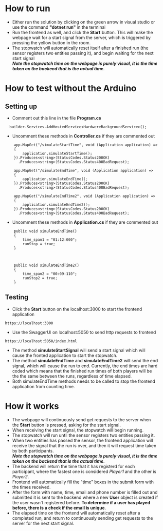 # How to run
- Either run the solution by clicking on the green arrow in visual studio or use the command **"dotnet run"** in the terminal
- Run the frontend as well, and click the **Start** button. This will make the webpage wait for a start signal from the server, which is triggered by pressing the yellow button in the room.
- The stopwatch will automatically reset itself after a finished run (the sensor registers two entities passing it), and begin waiting for the next start signal\
***Note the stopwatch time on the webpage is purely visual, it is the time taken on the backend that is the actual time.***
  
# How to test without the Arduino
## Setting up
- Comment out this line in the file **Program.cs**
```
  builder.Services.AddHostedService<HardwereBackgroundService>();
```

- Uncomment these methods in **Controller.cs** if they are commented out
```
  	app.MapGet("/simulateStartTime", void (Application application) =>
	{
		application.simulateStartTime();
	}).Produces<string>(StatusCodes.Status200OK)
	  .Produces<string>(StatusCodes.Status400BadRequest);

	app.MapGet("/simulateEndTime", void (Application application) =>
	{
	    application.simulateEndTime();
	}).Produces<string>(StatusCodes.Status200OK)
	  .Produces<string>(StatusCodes.Status400BadRequest);

	app.MapGet("/simulateEndTime2", void (Application application) =>
	{
	    application.simulateEndTime2();
	}).Produces<string>(StatusCodes.Status200OK)
	  .Produces<string>(StatusCodes.Status400BadRequest);
```
- Uncomment these methods in **Application.cs** if they are commented out
```
    public void simulateEndTime()
    {
        time_span1 = "01:12:000";
        runStop = true;
    }



    public void simulateEndTime2()
    {
        time_span2 = "00:09:110";
        runStop2 = true;
    }
  ```

## Testing
- Click the **Start** button on the localhost:3000 to start the frontend application
```
https://localhost:3000
```
- Use the SwaggerUI on localhost:5050 to send http requests to frontend
```
https://localhost:5050/index.html
```
- The method **simulateStartSignal** will send a start signal which will cause the fronted application to start the stopwatch.
- The method **simulateEndTime** and **simulateEndTime2** will send the end signal, which will cause the run to end. Currently, the end times are hard coded which means that the finished run times of both players will be the the same between the runs, regardless of time elapsed.
- Both simulateEndTime methods needs to be called to stop the frontend application from counting time.

# How it works
- The webpage will continuously send get requests to the server when the **Start** button is pressed, asking for the start signal.
- When receiving the start signal, the stopwatch will begin running.
- The stopwatch will run until the sensor registers two entities passing it.
- When two entities has passed the sensor, the frontend application will receive the signal that the run is over, and then it will request time taken by both participants.\
***Note the stopwatch time on the webpage is purely visual, it is the time taken on the backend that is the actual time.***
- The backend will return the time that it has registerd for each participant, where the fastest one is considered *Player1* and the other is *Player2*.
- Frontend will automatically fill the "time" boxes in the submit form with the times received.
- After the form with name, time, email and phone number is filled out and submitted it is sent to the backend where a new **User** object is created if the user wasn't registered before. **To determine if a user has played before, there is a check if the email is unique**.
- The elapsed time on the frontend will automatically reset after a completed run, and return to continuously sending get requests to the server for the next start signal.

